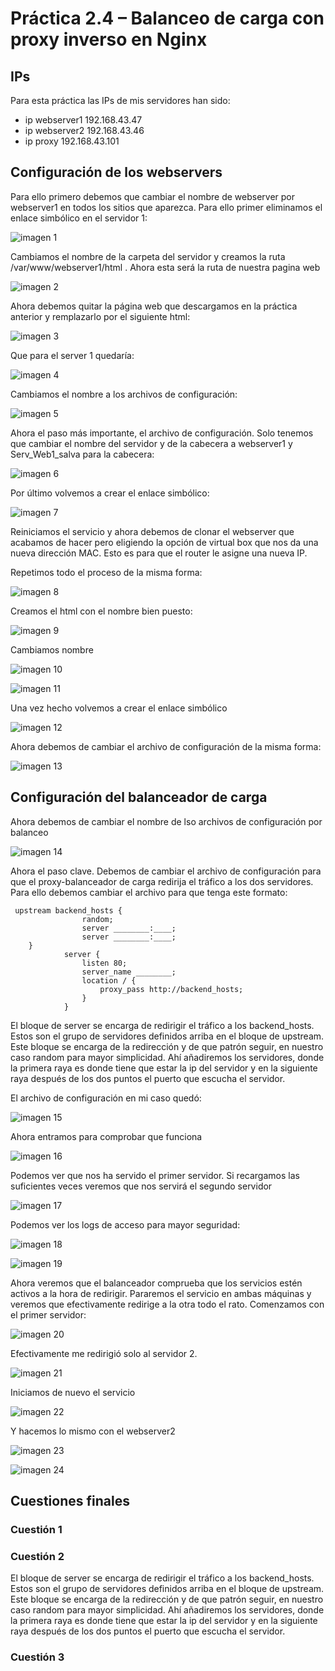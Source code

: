 #  Práctica 2.4 – Balanceo de carga con proxy inverso en Nginx 

## IPs
Para esta práctica las IPs de mis servidores han sido:

- ip webserver1 192.168.43.47
- ip webserver2 192.168.43.46
- ip proxy 192.168.43.101

## Configuración de los webservers

Para ello primero debemos que cambiar el nombre de webserver por webserver1 en todos los sitios que aparezca. Para ello primer eliminamos el enlace simbólico en el servidor 1:

![imagen 1](assets/images/1.png)

Cambiamos el nombre de la carpeta del servidor y creamos la ruta /var/www/webserver1/html . Ahora esta será la ruta de nuestra pagina web

![imagen 2](assets/images/3.png)

Ahora debemos quitar la página web que descargamos en la práctica anterior
y remplazarlo por el siguiente html:

![imagen 3](assets/images/24.png)

Que para el server 1 quedaría:

![imagen 4](assets/images/4.png)

Cambiamos el nombre a los archivos de configuración:

![imagen 5](assets/images/5.png)

Ahora el paso más importante, el archivo de configuración. Solo tenemos que cambiar el nombre del servidor y de la cabecera a webserver1 y Serv_Web1_salva para la cabecera:

![imagen 6](assets/images/6.png)

Por último volvemos a crear el enlace simbólico:

![imagen 7](assets/images/7.png)

Reiniciamos el servicio y ahora debemos de clonar el webserver que acabamos de hacer pero eligiendo la opción de virtual box que nos da una nueva dirección MAC. Esto es para que el router le asigne una nueva IP. 

Repetimos todo el proceso de la misma forma:

![imagen 8](assets/images/8.png)

Creamos el html con el nombre bien puesto:

![imagen 9](assets/images/9.png)

Cambiamos nombre

![imagen 10](assets/images/10.png)

![imagen 11](assets/images/11.png)

Una vez hecho volvemos a crear el enlace simbólico

![imagen 12](assets/images/12.png)

Ahora debemos de cambiar el archivo de configuración de la misma forma:

![imagen 13](assets/images/14.png)


## Configuración del balanceador de carga

Ahora debemos de cambiar el nombre de lso archivos de configuración por balanceo

![imagen 14](assets/images/15.png)

Ahora el paso clave. Debemos de cambiar el archivo de configuración para que el proxy-balanceador de carga redirija el tráfico a los dos servidores. Para ello debemos cambiar el archivo para que tenga este formato:

```
 upstream backend_hosts {
                random;
                server ________:____;
                server ________:____;
    }
            server {
                listen 80;
                server_name ________;      
                location / {
                    proxy_pass http://backend_hosts;
                }
            }
```

El bloque de server se encarga de redirigir el tráfico a los backend_hosts. Estos son el grupo de servidores definidos arriba en el bloque de upstream. Este bloque se encarga de la redirección y de que patrón seguir, en nuestro caso random para mayor simplicidad. Ahí añadiremos los servidores, donde la primera raya es donde tiene que estar la ip del servidor y en la siguiente raya después de los dos puntos el puerto que escucha el servidor. 

El archivo de configuración en mi caso quedó:

![imagen 15](assets/images/16.png)

Ahora entramos para comprobar que funciona

![imagen 16](assets/images/17.png)

Podemos ver que nos ha servido el primer servidor. Si recargamos las suficientes veces veremos que nos servirá el segundo servidor

![imagen 17](assets/images/18.png)

Podemos ver los logs de acceso para mayor seguridad:

![imagen 18](assets/images/19.png)

![imagen 19](assets/images/20.png)

Ahora veremos que el balanceador comprueba que los servicios estén activos a la hora de redirigir. Pararemos el servicio en ambas máquinas y veremos que efectivamente redirige a la otra todo el rato. Comenzamos con el primer servidor:

![imagen 20](assets/images/21.png)

Efectivamente me redirigió solo al servidor 2.

![imagen 21](assets/images/18.png)

Iniciamos de nuevo el servicio

![imagen 22](assets/images/22.png)

Y hacemos lo mismo con el webserver2

![imagen 23](assets/images/23.png)

![imagen 24](assets/images/17.png)


## Cuestiones finales

### Cuestión 1
### Cuestión 2


El bloque de server se encarga de redirigir el tráfico a los backend_hosts. Estos son el grupo de servidores definidos arriba en el bloque de upstream. Este bloque se encarga de la redirección y de que patrón seguir, en nuestro caso random para mayor simplicidad. Ahí añadiremos los servidores, donde la primera raya es donde tiene que estar la ip del servidor y en la siguiente raya después de los dos puntos el puerto que escucha el servidor. 
### Cuestión 3
